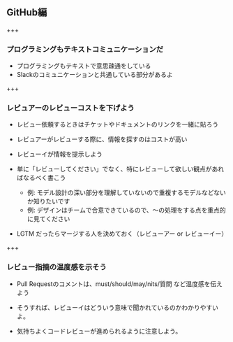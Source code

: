 ## GitHub編

+++

### プログラミングもテキストコミュニケーションだ

* プログラミングもテキストで意思疎通をしている
* Slackのコミュニケーションと共通している部分があるよ

+++

### レビュアーのレビューコストを下げよう

* レビュー依頼するときはチケットやドキュメントのリンクを一緒に貼ろう
* レビュアーがレビューする際に、情報を探すのはコストが高い
* レビューイが情報を提示しよう
* 単に「レビューしてください」でなく、特にレビューして欲しい観点があればなるべく書こう
    * 例: モデル設計の深い部分を理解していないので重複するモデルなどないか知りたいです
    * 例: デザインはチームで合意できているので、〜の処理をする点を重点的に見てください

* LGTM だったらマージする人を決めておく（レビューアー or レビューイー）

+++

### レビュー指摘の温度感を示そう


* Pull Requestのコメントは、must/should/may/nits/質問 など温度感を伝えよう

* そうすれば、レビューイはどういう意味で聞かれているのかわかりやすいよ。
* 気持ちよくコードレビューが進められるように注意しよう。

